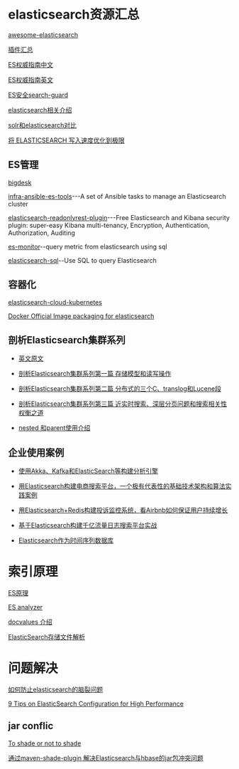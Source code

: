 # elasticsearch资源汇总

[awesome-elasticsearch](https://github.com/dzharii/awesome-elasticsearch)

[插件汇总](http://my.oschina.net/secisland/blog/636213)

[ES权威指南中文](http://es.xiaoleilu.com/)

[ES权威指南英文](https://www.elastic.co/guide/en/elasticsearch/guide/current/getting-started.html)

[ES安全search-guard](https://github.com/floragunncom/search-guard)

[elasticsearch相关介绍](http://www.searchtech.pro/)

[solr和elasticsearch对比](https://thinkbiganalytics.com/solr-vs-elastic-search/)

[将 ELASTICSEARCH 写入速度优化到极限](https://www.easyice.cn/archives/207)

## ES管理

[bigdesk](https://github.com/lukas-vlcek/bigdesk)

[infra-ansible-es-tools](https://github.com/synthesio/infra-ansible-es-tools)---A set of Ansible tasks to manage an Elasticsearch cluster

[elasticsearch-readonlyrest-plugin](https://github.com/sscarduzio/elasticsearch-readonlyrest-plugin)---Free Elasticsearch and Kibana security plugin: super-easy Kibana multi-tenancy, Encryption, Authentication, Authorization, Auditing 

[es-monitor](https://github.com/taowen/es-monitor)--query metric from elasticsearch using sql

[elasticsearch-sql](https://github.com/NLPchina/elasticsearch-sql)--Use SQL to query Elasticsearch

## 容器化

[elasticsearch-cloud-kubernetes](https://github.com/fabric8io/elasticsearch-cloud-kubernetes)

[Docker Official Image packaging for elasticsearch](https://github.com/docker-library/elasticsearch)

## 剖析Elasticsearch集群系列

* [英文原文](http://insightdataengineering.com/blog/elasticsearch-crud/)

* [剖析Elasticsearch集群系列第一篇 存储模型和读写操作](http://www.infoq.com/cn/articles/analysis-of-elasticsearch-cluster-part01?utm_campaign=rightbar_v2&utm_source=infoq&utm_medium=articles_link&utm_content=link_text)

* [剖析Elasticsearch集群系列第二篇 分布式的三个C、translog和Lucene段](http://www.infoq.com/cn/articles/anatomy-of-an-elasticsearch-cluster-part02)

* [剖析Elasticsearch集群系列第三篇 近实时搜索、深层分页问题和搜索相关性权衡之道](http://www.infoq.com/cn/articles/anatomy-of-an-elasticsearch-cluster-part03?utm_campaign=rightbar_v2&utm_source=infoq&utm_medium=articles_link&utm_content=link_text) 

* [nested 和parent使用介绍](https://segmentfault.com/a/1190000002803966) 

## 企业使用案例

* [使用Akka、Kafka和ElasticSearch等构建分析引擎](http://www.infoq.com/cn/articles/use-akka-kafka--build-analysis-engine?utm_source=infoq&utm_medium=related_content_link&utm_campaign=relatedContent_articles_clk)

* [用Elasticsearch构建电商搜索平台，一个极有代表性的基础技术架构和算法实践案例](http://chuansong.me/n/690173551706)

* [用Elasticsearch+Redis构建投诉监控系统，看Airbnb如何保证用户持续增长](http://h2ex.com/1584) 

* [基于Elasticsearch构建千亿流量日志搜索平台实战](http://www.10tiao.com/html/175/201707/2653548856/1.html)

* [Elasticsearch作为时间序列数据库](http://blog.csdn.net/jiao_fuyou/article/details/49663687)

# 索引原理

[ES原理](http://www.shaheng.me/blog/2015/06/elasticsearch--.html)

[ES analyzer](http://mednoter.com/all-about-analyzer-part-one.html)

[docvalues 介绍](http://qindongliang.iteye.com/blog/2297280)

[ElasticSearch存储文件解析](https://www.elastic.co/blog/found-dive-into-elasticsearch-storage)
# 问题解决

[如何防止elasticsearch的脑裂问题](https://segmentfault.com/a/1190000004504225)

[9 Tips on ElasticSearch Configuration for High Performance](https://www.loggly.com/blog/nine-tips-configuring-elasticsearch-for-high-performance/)

## jar conflic
[To shade or not to shade](https://www.elastic.co/blog/to-shade-or-not-to-shade)

[通过maven-shade-plugin 解决Elasticsearch与hbase的jar包冲突问题](http://blog.csdn.net/sunshine920103/article/details/51659936)
